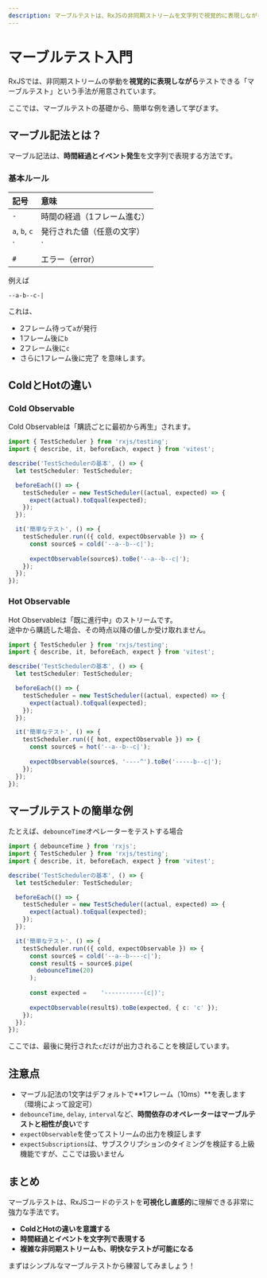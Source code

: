 ```yaml
---
description: マーブルテストは、RxJSの非同期ストリームを文字列で視覚的に表現しながらテストできる手法です。ColdとHot Observableの違い、マーブル記法のルール、TestSchedulerの使い方を基礎から実践例まで丁寧に解説します。
---
```


# マーブルテスト入門

RxJSでは、非同期ストリームの挙動を**視覚的に表現しながら**テストできる「マーブルテスト」という手法が用意されています。

ここでは、マーブルテストの基礎から、簡単な例を通して学びます。

## マーブル記法とは？

マーブル記法は、**時間経過とイベント発生**を文字列で表現する方法です。

### 基本ルール

| 記号 | 意味 |
|:----|:----|
| `-` | 時間の経過（1フレーム進む） |
| `a`, `b`, `c` | 発行された値（任意の文字） |
| `|` | 完了（complete） |
| `#` | エラー（error） |

例えば

```text
--a-b--c-|
```
これは、
- 2フレーム待って`a`が発行
- 1フレーム後に`b`
- 2フレーム後に`c`
- さらに1フレーム後に完了
を意味します。

## ColdとHotの違い

### Cold Observable

Cold Observableは「購読ごとに最初から再生」されます。

```ts
import { TestScheduler } from 'rxjs/testing';
import { describe, it, beforeEach, expect } from 'vitest';

describe('TestSchedulerの基本', () => {
  let testScheduler: TestScheduler;

  beforeEach(() => {
    testScheduler = new TestScheduler((actual, expected) => {
      expect(actual).toEqual(expected);
    });
  });

  it('簡単なテスト', () => {
    testScheduler.run(({ cold, expectObservable }) => {
      const source$ = cold('--a--b--c|');
    
      expectObservable(source$).toBe('--a--b--c|');
    });
  });
});

```

### Hot Observable

Hot Observableは「既に進行中」のストリームです。  
途中から購読した場合、その時点以降の値しか受け取れません。

```ts
import { TestScheduler } from 'rxjs/testing';
import { describe, it, beforeEach, expect } from 'vitest';

describe('TestSchedulerの基本', () => {
  let testScheduler: TestScheduler;

  beforeEach(() => {
    testScheduler = new TestScheduler((actual, expected) => {
      expect(actual).toEqual(expected);
    });
  });

  it('簡単なテスト', () => {
    testScheduler.run(({ hot, expectObservable }) => {
      const source$ = hot('--a--b--c|');
    
      expectObservable(source$, '----^').toBe('-----b--c|');
    });
  });
});

```

## マーブルテストの簡単な例

たとえば、`debounceTime`オペレーターをテストする場合

```ts
import { debounceTime } from 'rxjs';
import { TestScheduler } from 'rxjs/testing';
import { describe, it, beforeEach, expect } from 'vitest';

describe('TestSchedulerの基本', () => {
  let testScheduler: TestScheduler;

  beforeEach(() => {
    testScheduler = new TestScheduler((actual, expected) => {
      expect(actual).toEqual(expected);
    });
  });

  it('簡単なテスト', () => {
    testScheduler.run(({ cold, expectObservable }) => {
      const source$ = cold('--a--b----c|');
      const result$ = source$.pipe(
        debounceTime(20)
      );
    
      const expected =    '-----------(c|)';
    
      expectObservable(result$).toBe(expected, { c: 'c' });
    });
  });
});

```

ここでは、最後に発行された`c`だけが出力されることを検証しています。

## 注意点

- マーブル記法の1文字はデフォルトで**1フレーム（10ms）**を表します（環境によって設定可）
- `debounceTime`, `delay`, `interval`など、**時間依存のオペレーターはマーブルテストと相性が良い**です
- `expectObservable`を使ってストリームの出力を検証します
- `expectSubscriptions`は、サブスクリプションのタイミングを検証する上級機能ですが、ここでは扱いません

## まとめ

マーブルテストは、RxJSコードのテストを**可視化し直感的**に理解できる非常に強力な手法です。

- **ColdとHotの違いを意識する**
- **時間経過とイベントを文字列で表現する**
- **複雑な非同期ストリームも、明快なテストが可能になる**

まずはシンプルなマーブルテストから練習してみましょう！